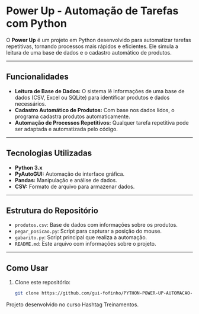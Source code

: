 # Power Up - Automação de Tarefas com Python

O **Power Up** é um projeto em Python desenvolvido para automatizar tarefas repetitivas, tornando processos mais rápidos e eficientes. Ele simula a leitura de uma base de dados e o cadastro automático de produtos.

---

## Funcionalidades

- **Leitura de Base de Dados:** O sistema lê informações de uma base de dados (CSV, Excel ou SQLite) para identificar produtos e dados necessários.
- **Cadastro Automático de Produtos:** Com base nos dados lidos, o programa cadastra produtos automaticamente.
- **Automação de Processos Repetitivos:** Qualquer tarefa repetitiva pode ser adaptada e automatizada pelo código.

---

## Tecnologias Utilizadas

- **Python 3.x**
- **PyAutoGUI:** Automação de interface gráfica.
- **Pandas:** Manipulação e análise de dados.
- **CSV:** Formato de arquivo para armazenar dados.

---

## Estrutura do Repositório

- `produtos.csv`: Base de dados com informações sobre os produtos.
- `pegar_posicao.py`: Script para capturar a posição do mouse.
- `gabarito.py`: Script principal que realiza a automação.
- `README.md`: Este arquivo com informações sobre o projeto.

---

## Como Usar

1. Clone este repositório:
   ```bash
   git clone https://github.com/gui-fofinho/PYTHON-POWER-UP-AUTOMACAO-DE-TAREFAS.git


Projeto desenvolvido no curso Hashtag Treinamentos.

